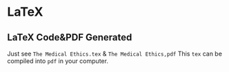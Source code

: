 # LaTeX
## LaTeX Code&PDF Generated
 Just see `The Medical Ethics.tex` & `The Medical Ethics,pdf` 
This `tex` can be compiled into `pdf` in your computer.

 
